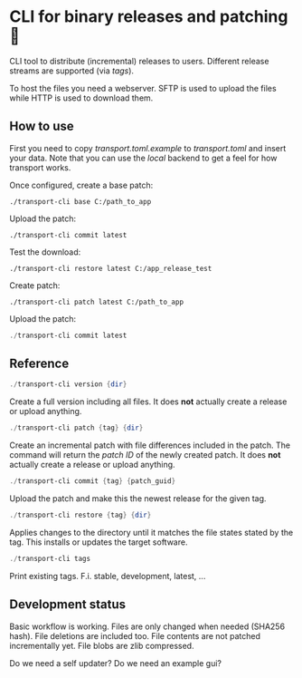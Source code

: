 # CLI for binary releases and patching 🚢

CLI tool to distribute (incremental) releases to users. Different release streams are supported (via *tags*).

To host the files you need a webserver. SFTP is used to upload the files while HTTP is used to download them.


## How to use
First you need to copy *transport.toml.example* to *transport.toml* and insert your data. Note that you can use the *local* backend to get a feel for how transport works.

Once configured, create a base patch:
```
./transport-cli base C:/path_to_app
```
Upload the patch:
```
./transport-cli commit latest
```

Test the download:
```
./transport-cli restore latest C:/app_release_test
```

Create patch:
```
./transport-cli patch latest C:/path_to_app
```

Upload the patch:
```powershell
./transport-cli commit latest
```


## Reference
```powershell
./transport-cli version {dir}
```
Create a full version including all files. It does **not** actually create a release or upload anything.

```powershell
./transport-cli patch {tag} {dir}
```
Create an incremental patch with file differences included in the patch. The command will return the *patch ID* of the newly created patch. It does **not** actually create a release or upload anything.

```powershell
./transport-cli commit {tag} {patch_guid}
```
Upload the patch and make this the newest release for the given tag.

```powershell
./transport-cli restore {tag} {dir}
```
Applies changes to the directory until it matches the file states stated by the tag. This installs or updates the target software.

```powershell
./transport-cli tags
```
Print existing tags. F.i. stable, development, latest, ...


## Development status
Basic workflow is working. Files are only changed when needed (SHA256 hash). File deletions are included too. File contents are not patched incrementally yet. File blobs are zlib compressed.

Do we need a self updater?
Do we need an example gui?